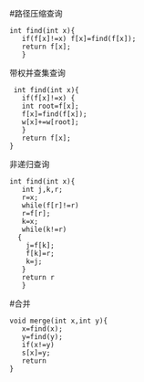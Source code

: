 #路径压缩查询

    int find(int x){
       if(f[x]!=x) f[x]=find(f[x]);
       return f[x];
       }
    
 带权并查集查询
        
     int find(int x){
       if(f[x]!=x) {
       int root=f[x];
       f[x]=find(f[x]);
       w[x]+=w[root];
       }
       return f[x];
    }
    
 非递归查询
   
    int find(int x){
       int j,k,r;
       r=x;
       while(f[r]!=r)
       r=f[r];
       k=x;
       while(k!=r)
      {
        j=f[k];
        f[k]=r;
        k=j;
       }
       return r
       }
       
#合并
    
    void merge(int x,int y){
       x=find(x);
       y=find(y);
       if(x!=y)
       s[x]=y;
       return 
    }
